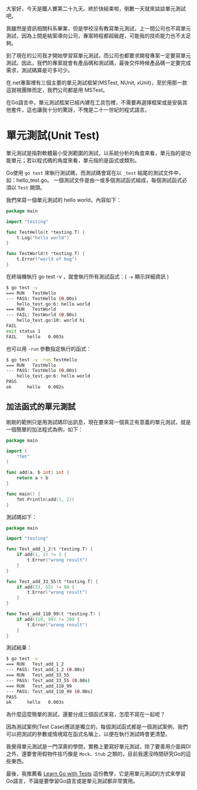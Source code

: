 大家好，今天是鐵人賽第二十九天。終於快結束啦，倒數一天就來談談單元測試吧。

我雖然是資訊相關科系畢業，但是學校沒有教寫單元測試，上一間公司也不寫單元測試，因為上間是結案導向公司，專案時程都超級趕，可能我的技術能力也不太足夠。

到了現在的公司我才開始學習寫單元測試，而公司也都要求開發專案一定要寫單元測試。因此，我們的專案就會有產品碼和測試碼，最後交件時候產品碼一定要完成需求，測試碼算是可多可少。

在.net專案裡有三個主要的單元測試框架(MSTest, NUnit, xUnit)，至於用那一款這就視團隊而定，我們公司都是用 MSTest。

在Go語言中，單元測試框架已經內建在工具包裡，不需要再選擇框架或是安裝其他套件，這也讓我十分的驚訝，不愧是二十一世紀的程式語言。



# 單元測試(Unit Test)

單元測試是指對軟體最小受測範圍的測試，以系統分析的角度來看，單元指的是功能單元；若以程式碼的角度來看，單元指的是函式或類別。

Go使用 `go test` 來執行測試碼，而測試碼會寫在以 `_test` 結尾的測試文件中，如：hello_test.go。 一個測試文件是由一或多個測試函式組成，每個測試函式必須以 `Test` 開頭。

我們來寫一個單元測試的 hello world，內容如下：

```go
package main

import "testing"

func TestHello(t *testing.T) {
	t.Log("hello world")
}

func TestWorld(t *testing.T) {
	t.Error("world of bug")
}
```

在終端機執行 go test -v ，就會執行所有測試函式：( `-v` 顯示詳細資訊 )

```bash
$ go test -v              
=== RUN   TestHello
--- PASS: TestHello (0.00s)
    hello_test.go:6: hello world
=== RUN   TestWorld
--- FAIL: TestWorld (0.00s)
    hello_test.go:10: world hi
FAIL
exit status 1
FAIL	hello	0.003s
```

也可以用 `-run` 參數指定執行的函式：

```bash
$ go test -v -run TestHello
=== RUN   TestHello
--- PASS: TestHello (0.00s)
    hello_test.go:6: hello world
PASS
ok  	hello	0.002s
```



## 加法函式的單元測試

剛剛的範例只是用測試碼印出訊息，現在要來寫一個真正有意義的單元測試，就是一個簡單的加法程式為例，如下：

```go
package main

import (
	"fmt"
)

func add(a, b int) int {
	return a + b
}

func main() {
	fmt.Println(add(1, 2))
}
```

測試碼如下：

```go
package main

import "testing"

func Test_add_1_2(t *testing.T) {
	if add(1, 2) != 3 {
		t.Error("wrong result")
	}
}

func Test_add_33_55(t *testing.T) {
	if add(33, 55) != 88 {
		t.Error("wrong result")
	}
}

func Test_add_110_99(t *testing.T) {
	if add(110, 99) != 209 {
		t.Error("wrong result")
	}
}
```

測試結果：

```bash
$ go test -v                
=== RUN   Test_add_1_2
--- PASS: Test_add_1_2 (0.00s)
=== RUN   Test_add_33_55
--- PASS: Test_add_33_55 (0.00s)
=== RUN   Test_add_110_99
--- PASS: Test_add_110_99 (0.00s)
PASS
ok  	hello	0.003s
```

為什麼這麼簡單的測試，還要分成三個函式來寫，怎麼不寫在一起呢？

因為測試案例(Test Case)應該是獨立的，每個測試函式都是一個測試案例，我們可以把測試的參數或情境寫在函式名稱上，以便在執行測試時會更清楚。

我覺得單元測試是一門深奧的學問，實務上要寫好單元測試，除了要善用介面與DI之外，還要會用假物件技巧像是 `Mock`、`Stub` 之類的，目前我還沒時間研究Go的這些東西。

最後，我推薦看 [Learn Go with Tests](https://quii.gitbook.io/learn-go-with-tests/) 這份教學，它是用單元測試的方式來學習Go語言，不論是要學習Go語言或是單元測試都非常實用。  